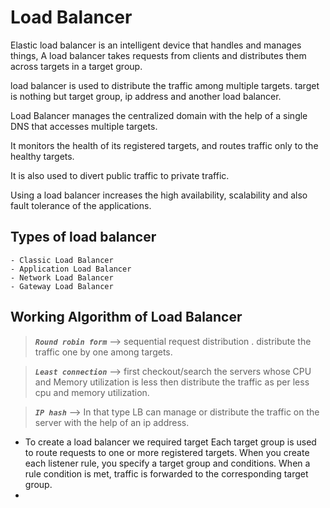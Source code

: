 # Load Balancer
Elastic load balancer is an intelligent device that handles and manages things, A load balancer takes requests from clients and distributes them across targets in a target group.

load balancer is used to distribute the traffic among multiple targets. target is nothing but target group, ip address and another load balancer.
 
Load Balancer manages the centralized domain with the help of a single DNS that accesses multiple targets.
 
It monitors the health of its registered targets, and routes traffic only to the healthy targets.
 
It is also used to divert public traffic to private traffic.

Using a load balancer increases the high availability, scalability and also fault tolerance of the applications.

## Types of load balancer
    - Classic Load Balancer
    - Application Load Balancer
    - Network Load Balancer
    - Gateway Load Balancer
 
## Working Algorithm of Load Balancer
  >___`Round robin form`___ --> sequential request distribution . distribute the traffic one by one among targets.
 
  >___`Least connection`___ --> first checkout/search the servers whose CPU and Memory utilization is less then distribute the traffic as per less cpu and memory utilization.
 
  >___`IP hash`___ --> In that type LB can manage or distribute the traffic on the server with the help of an ip address.
 
  * To create a load balancer we required target Each target group is used to route requests to one or more registered targets. When you create each listener rule, you specify a target group and conditions. When a rule condition is met, traffic is forwarded to the corresponding target group.
  * 
